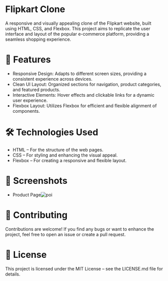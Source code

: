 # Flipkart Clone
A responsive and visually appealing clone of the Flipkart website, built using HTML, CSS, and Flexbox. This project aims to replicate the user interface and layout of the popular e-commerce platform, 
providing a seamless shopping experience.
# 🚀 Features
* Responsive Design: Adapts to different screen sizes, providing a consistent experience across devices.
* Clean UI Layout: Organized sections for navigation, product categories, and featured products.
* Interactive Elements: Hover effects and clickable links for a dynamic user experience.
* Flexbox Layout: Utilizes Flexbox for efficient and flexible alignment of components.
 # 🛠️ Technologies Used
* HTML – For the structure of the web pages.
* CSS – For styling and enhancing the visual appeal.
* Flexbox – For creating a responsive and flexible layout.
 # 📸 Screenshots
 * Product Page![poi](https://github.com/user-attachments/assets/968f6b5e-f354-4b87-b40e-ba1e1913d200)
# 🤝 Contributing
Contributions are welcome! If you find any bugs or want to enhance the project, feel free to open an issue or create a pull request.
# 📄 License
This project is licensed under the MIT License – see the LICENSE.md file for details.
